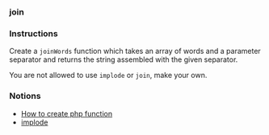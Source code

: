 ### join

### Instructions

Create a `joinWords` function which takes an array of words and a parameter separator and returns the string assembled with the given separator.

You are not allowed to use `implode` or `join`, make your own.

### Notions

- [How to create php function](https://www.w3schools.com/php/php_functions.asp)
- [implode](https://www.php.net/manual/fr/function.implode.php)